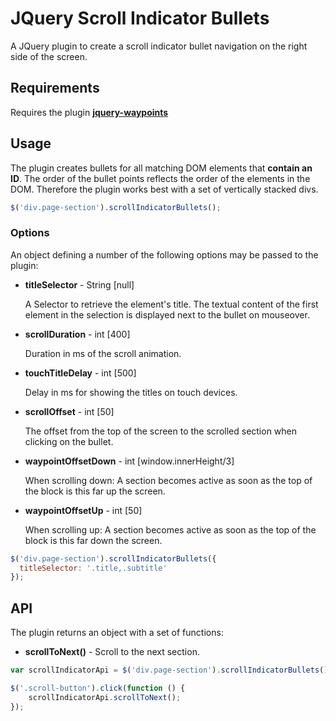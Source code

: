 # JQuery Scroll Indicator Bullets

A JQuery plugin to create a scroll indicator bullet navigation on the right side of the screen.

## Requirements

Requires the plugin [**jquery-waypoints**](https://github.com/imakewebthings/jquery-waypoints)

## Usage

The plugin creates bullets for all matching DOM elements that **contain an ID**. The order of the bullet points reflects the order of the elements in the DOM. Therefore the plugin works best with a set of vertically stacked divs.

```javascript
$('div.page-section').scrollIndicatorBullets();
```

### Options

An object defining a number of the following options may be passed to the plugin:

* **titleSelector** - String [null]

  A Selector to retrieve the element's title. The textual content of the first element in the selection is displayed next to the bullet on mouseover.

* **scrollDuration** - int [400]

  Duration in ms of the scroll animation.

* **touchTitleDelay** - int [500]

  Delay in ms for showing the titles on touch devices.

* **scrollOffset** - int [50]

  The offset from the top of the screen to the scrolled section when clicking on the bullet.

* **waypointOffsetDown** - int [window.innerHeight/3]

  When scrolling down: A section becomes active as soon as the top of the block is this far up the screen.

* **waypointOffsetUp** - int [50]

  When scrolling up: A section becomes active as soon as the top of the block is this far down the screen.

```javascript
$('div.page-section').scrollIndicatorBullets({
  titleSelector: '.title,.subtitle'
});
```

## API

The plugin returns an object with a set of functions:

* **scrollToNext()** - Scroll to the next section.


```javascript
var scrollIndicatorApi = $('div.page-section').scrollIndicatorBullets();

$('.scroll-button').click(function () {
    scrollIndicatorApi.scrollToNext();
});
```

